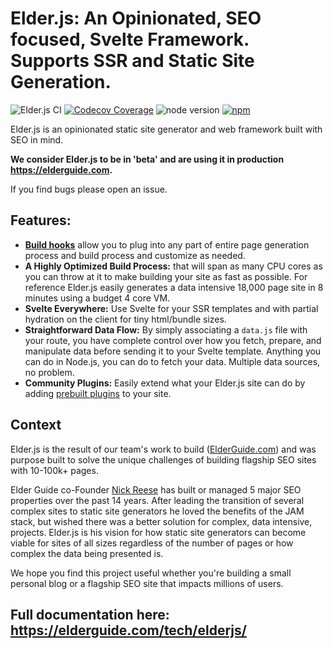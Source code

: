 # Elder.js: An Opinionated, SEO focused, Svelte Framework. Supports SSR and Static Site Generation.

![Elder.js CI](https://github.com/Elderjs/elderjs/workflows/Elder.js%20CI/badge.svg)
[![Codecov Coverage](https://img.shields.io/codecov/c/github/elderjs/elderjs/master.svg?style=flat-square)](https://codecov.io/gh/elderjs/elderjs/)
<img src="https://img.shields.io/badge/dynamic/json?color=brightgreen&label=Node&query=engines.node&url=https%3A%2F%2Fraw.githubusercontent.com%2Felderjs%2Felderjs%2Fmaster%2Fpackage.json" alt="node version" />
[![npm](https://img.shields.io/npm/v/@elderjs/elderjs.svg)](https://www.npmjs.com/package/@elderjs/elderjs)

Elder.js is an opinionated static site generator and web framework built with SEO in mind.

**We consider Elder.js to be in 'beta' and are using it in production https://elderguide.com.**

If you find bugs please open an issue.

## Features:

* [**Build hooks**](https://elderguide.com/tech/elderjs/#hooks-how-to-customize-elderjs) allow you to plug into any part of entire page generation process and build process and customize as needed.
* **A Highly Optimized Build Process:** that will span as many CPU cores as you can throw at it to make building your site as fast as possible. For reference Elder.js easily generates a data intensive 18,000 page site in 8 minutes using a budget 4 core VM.
* **Svelte Everywhere:** Use Svelte for your SSR templates and with partial hydration on the client for tiny html/bundle sizes.
* **Straightforward Data Flow:** By simply associating a `data.js` file with your route, you have complete control over how you fetch, prepare, and manipulate data before sending it to your Svelte template.  Anything you can do in Node.js, you can do to fetch your data. Multiple data sources, no problem.
* **Community Plugins:** Easily extend what your Elder.js site can do by adding [prebuilt plugins](https://github.com/Elderjs/plugins) to your site.


## Context

Elder.js is the result of our team's work to build ([ElderGuide.com](https://elderguide.com)) and was purpose built to solve the unique challenges of building flagship SEO sites with 10-100k+ pages. 

Elder Guide co-Founder [Nick Reese](https://nicholasreese.com) has built or managed 5 major SEO properties over the past 14 years. After leading the transition of several complex sites to static site generators he loved the benefits of the JAM stack, but wished there was a better solution for complex, data intensive, projects. Elder.js is his vision for how static site generators can become viable for sites of all sizes regardless of the number of pages or how complex the data being presented is.

We hope you find this project useful whether you're building a small personal blog or a flagship SEO site that impacts millions of users. 


## Full documentation here: https://elderguide.com/tech/elderjs/
